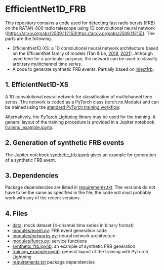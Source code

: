 # EfficientNet1D_FRB

This repository contains a code used for detecting fast radio bursts (FRB) on the RATAN-600 radio telescope using 1D convolutional neural network ([https://arxiv.org/abs/2509.11215](https://arxiv.org/abs/2509.11215)). The parts are the following.

* EfficientNet1D-XS: a 1D conlolutional neural network architecture based on the  EfficientNet family of models (Tan & Le, [2019](https://proceedings.mlr.press/v97/tan19a.html), [2021](https://proceedings.mlr.press/v139/tan21a.html)). Although used here for a particular purpose, the network can be used to classify arbitrary multichannel time series.
* A code to generate synthetic FRB events. Partially based on [injectfrb](https://github.com/liamconnor/injectfrb).

## 1. EfficientNet1D-XS

A 1D convolutional neural network for classification of multichannel time series. The network is coded as a PyTorch class (torch.nn.Module) and can be trained using the [standard PyTorch training workflow](https://docs.pytorch.org/tutorials/beginner/basics/intro.html). 

Alternatively, the [PyTorch Lightning](https://lightning.ai/docs/pytorch/stable/) library may be used for the training. A general layout of the training procedure is provided in a Jupiter notebook: [training_example.ipynb](training_example.ipynb).

## 2. Generation of synthetic FRB events

The Jupiter notebook [synthetic_frb.ipynb](synthetic_frb.ipynb) gives an example for generation of a synthetic FRB event.

## 3. Dependencies

Package dependencies are listed in [requirements.txt](requirements.txt). The versions do not have to be the same as specified in the file, the code will most probably work with any of the recent versions.

## 4. Files

* [data](data): mock dataset (4-channel time series in binary format)
* [modules/event.py](modules/event.py): FRB event generation code
* [modules/networks.py](modules/networks.py): neural network architecture
* [modules/funcs.py](modules/funcs.py): service functions
* [synthetic_frb.ipynb](synthetic_frb.ipynb): an example of synthetic FRB generation
* [training_example.ipynb](training_example.ipynb): general layout of the training with PyTorch Lightning
* [requirements.txt](requirements.txt) package dependencies
